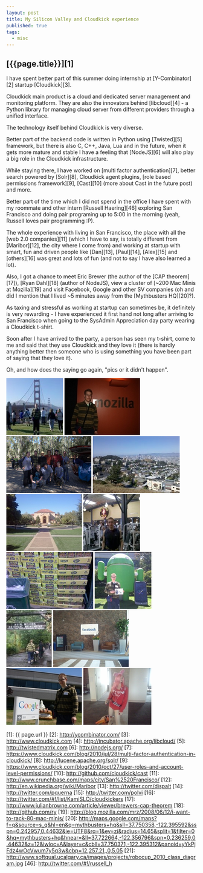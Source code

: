 ```yaml
---
layout: post
title: My Silicon Valley and Cloudkick experience
published: true
tags:
  - misc
---
```


## [{{page.title}}][1]

I have spent better part of this summer doing internship at [Y-Combinator][2] startup [Cloudkick][3].

Cloudkick main product is a cloud and dedicated server management and monitoring platform. They are also the innovators behind [libcloud][4] - a Python library for managing cloud server from different providers through a unified interface.

The technology itself behind Cloudkick is very diverse.

Better part of the backend code is written in Python using [Twisted][5] framework, but there is also C, C++, Java, Lua and in the future, when it gets more mature and stable I have a feeling that [NodeJS][6] will also play a big role in the Cloudkick infrastructure.

While staying there, I have worked on [multi factor authentication][7], better search powered by [Solr][8], Cloudkick agent plugins, [role based permissions framework][9], [Cast][10] (more about Cast in the future post) and more.

Better part of the time which I did not spend in the office I have spent with my roommate and other intern [Russell Haering][46] exploring San Francisco and doing pair programing up to 5:00 in the morning (yeah, Russell loves pair programming :P).

The whole experience with living in San Francisco, the place with all the [web 2.0 companies][11] (which I have to say, is totally different from [Maribor][12], the city where I come from) and working at startup with smart, fun and driven people like [Dan][13], [Paul][14], [Alex][15] and [others][16] was
great and lots of fun (and not to say I have also learned a lot).

Also, I got a chance to meet Eric Brewer (the author of the [CAP theorem][17]), [Ryan Dahl][18] (author of NodeJS), view a cluster of [~200 Mac Minis at Mozilla][19] and visit Facebook, Google and other SV companies (oh and did I mention that I lived ~5 minutes away from the [Mythbusters HQ][20]?).

As taxing and stressful as working at startup can sometimes be, it definitely is very rewarding - I have experienced it first hand not long after arriving to San Francisco when going to the SysAdmin Appreciation day party wearing a Cloudkick t-shirt.

Soon after I have arrived to the party, a person has seen my t-shirt, come to me and said that they use Cloudkick and they love it (there is hardly anything better then someone who is using something you have been part of saying that they love it).

Oh, and how does the saying go again, "pics or it didn't happen".

[![Golden Gate][22]][23] [![Mozilla HQ][24]][25] [![Team Cloudkick (minus Bjorn)][38]][39]
[![Nice view on the city from the Clarendon Heights near the Sutro Tower][28]][29] [![Stanford Campus][30]][31] [![Gold's Gym][32]][33]
[![Spam, and lots of it][34]][35] [!["Watering the Apple" by Russell Haering][36]][37] [![Cloudkick volunteer day at Muir Woods][26]][27]
[![Facebook lobby][40]][41] [![Google HQ][42]][43] [![Yelp's Doll][44]][45]

[1]: {{ page.url }}
[2]: http://ycombinator.com/
[3]: http://www.cloudkick.com
[4]: http://incubator.apache.org/libcloud/
[5]: http://twistedmatrix.com
[6]: http://nodejs.org/
[7]: https://www.cloudkick.com/blog/2010/jul/28/multi-factor-authentication-in-cloudkick/
[8]: http://lucene.apache.org/solr/
[9]: https://www.cloudkick.com/blog/2010/oct/27/user-roles-and-account-level-permissions/
[10]: http://github.com/cloudkick/cast
[11]: http://www.crunchbase.com/maps/city/San%2520Francisco/
[12]: http://en.wikipedia.org/wiki/Maribor
[13]: http://twitter.com/dispalt
[14]: http://twitter.com/pquerna
[15]: http://twitter.com/polvi
[16]: http://twitter.com/#!/list/KamiSLO/cloudkickers
[17]: http://www.julianbrowne.com/article/viewer/brewers-cap-theorem
[18]: http://github.com/ry
[19]: http://blog.mozilla.com/mrz/2008/06/12/i-want-to-rack-80-mac-minis/
[20]: http://maps.google.com/maps?f=q&source=s_q&hl=en&q=mythbusters+hq&sll=37.750358,-122.395592&sspn=0.242957,0.44632&ie=UTF8&rq=1&ev=zi&radius=14.65&split=1&filter=0&hq=mythbusters+hq&hnear=&ll=37.722664,-122.356796&spn=0.236259,0.44632&z=12&iwloc=A&layer=c&cbll=37.750371,-122.395312&panoid=yYkPjFdz4wOcVwum7y5q3w&cbp=12,257.21,,0,5.05
[21]: http://www.softqual.ucalgary.ca/images/projects/robocup_2010_class_diagram.jpg
[46]: http://twitter.com/#!/russell_h

[22]: /images/2010-11-01-my-silicon-valley-and-cloudkick-experience/2010-07-03_18-10-58_524_thumb.jpg
[23]: /images/2010-11-01-my-silicon-valley-and-cloudkick-experience/2010-07-03_18-10-58_524.jpg
[24]: /images/2010-11-01-my-silicon-valley-and-cloudkick-experience/ck8_thumb.JPG
[25]: /images/2010-11-01-my-silicon-valley-and-cloudkick-experience/ck8.JPG
[26]: /images/2010-11-01-my-silicon-valley-and-cloudkick-experience/IMG_6665_thumb.JPG
[27]: /images/2010-11-01-my-silicon-valley-and-cloudkick-experience/IMG_6665.JPG
[28]: /images/2010-11-01-my-silicon-valley-and-cloudkick-experience/2010-07-03_16-47-27_811_thumb.jpg
[29]: /images/2010-11-01-my-silicon-valley-and-cloudkick-experience/2010-07-03_16-47-27_811.jpg
[30]: /images/2010-11-01-my-silicon-valley-and-cloudkick-experience/2010-08-1716.40.57_thumb.jpg
[31]: /images/2010-11-01-my-silicon-valley-and-cloudkick-experience/2010-08-1716.40.57.jpg
[32]: /images/2010-11-01-my-silicon-valley-and-cloudkick-experience/2010-07-02_17-14-36_80_thumb.jpg
[33]: /images/2010-11-01-my-silicon-valley-and-cloudkick-experience/2010-07-02_17-14-36_80.jpg
[34]: /images/2010-11-01-my-silicon-valley-and-cloudkick-experience/2010-07-16_19-27-19_791_thumb.jpg
[35]: /images/2010-11-01-my-silicon-valley-and-cloudkick-experience/2010-07-16_19-27-19_791.jpg
[36]: /images/2010-11-01-my-silicon-valley-and-cloudkick-experience/IMG_20100817_133705_large_thumb.jpg
[37]: /images/2010-11-01-my-silicon-valley-and-cloudkick-experience/IMG_20100817_133705_large.jpg
[38]: /images/2010-11-01-my-silicon-valley-and-cloudkick-experience/ck30_thumb.jpg
[39]: /images/2010-11-01-my-silicon-valley-and-cloudkick-experience/ck30.jpg
[40]: /images/2010-11-01-my-silicon-valley-and-cloudkick-experience/ck20_thumb.jpg
[41]: /images/2010-11-01-my-silicon-valley-and-cloudkick-experience/ck20.jpg
[42]: /images/2010-11-01-my-silicon-valley-and-cloudkick-experience/ck6_thumb.JPG
[43]: /images/2010-11-01-my-silicon-valley-and-cloudkick-experience/ck6.JPG
[44]: /images/2010-11-01-my-silicon-valley-and-cloudkick-experience/2010-08-1710.36.08_thumb.jpg
[45]: /images/2010-11-01-my-silicon-valley-and-cloudkick-experience/2010-08-1710.36.08.jpg

